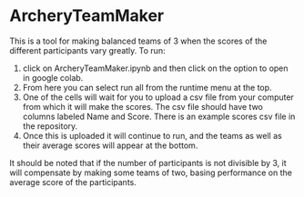 # ArcheryTeamMaker

This is a tool for making balanced teams of 3 when the scores of the different participants vary greatly.  To run:
1. click on ArcheryTeamMaker.ipynb and then click on the option to open in google colab. 
2.  From here you can select run all from the runtime menu at the top.  
3.  One of the cells will wait for you to upload a csv file from your computer from which it will make the scores.  The csv file should have two columns labeled Name and Score.  There is an example scores csv file in the repository.  
4.  Once this is uploaded it will continue to run, and the teams as well as their average scores will appear at the bottom.  

It should be noted that if the number of participants is not divisible by 3, it will compensate by making some teams of two, basing performance on the average score of the participants.  

